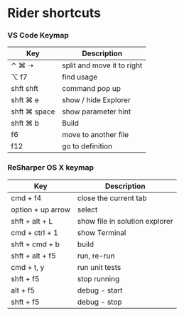 # Rider shortcuts


### VS Code Keymap

Key | Description
-- | --
⌃ ⌘ ➝ | split and move it to right
⌥ f7 | find usage
shft shft | command pop up
shft ⌘ e | show / hide Explorer
shft ⌘ space | show parameter hint
shft ⌘ b | Build
f6 | move to another file
f12 | go to definition

### ReSharper OS X keymap

Key | Description
-- | --
cmd + f4 | close the current tab
option + up arrow | select
shft + alt + L | show file in solution explorer
cmd + ctrl + 1 | show Terminal
shft + cmd + b | build
shft + alt + f5 | run, re-run
cmd + t, y | run unit tests
shft + f5 | stop running
alt + f5 | debug - start
shft + f5 | debug - stop
